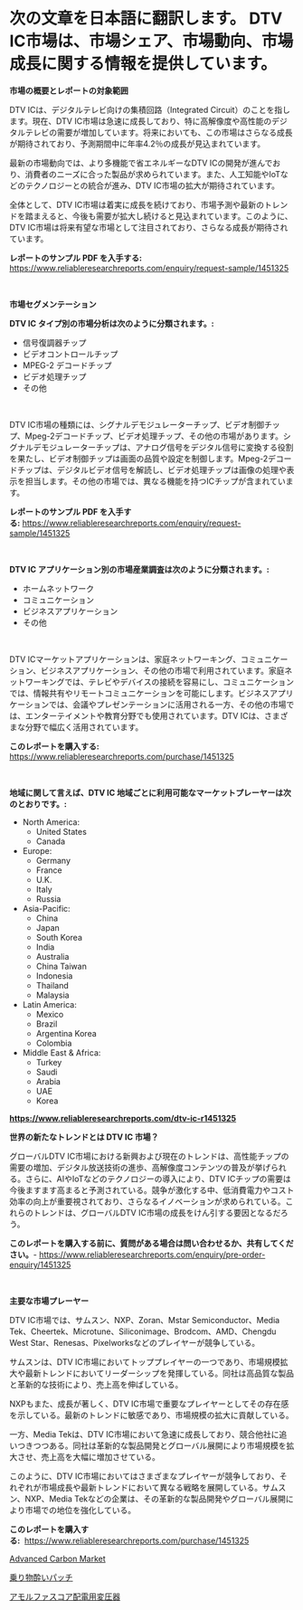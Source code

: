 <p><h1>次の文章を日本語に翻訳します。
DTV IC市場は、市場シェア、市場動向、市場成長に関する情報を提供しています。</h1></p><p><strong>市場の概要とレポートの対象範囲</strong></p>
<p><p>DTV ICは、デジタルテレビ向けの集積回路（Integrated Circuit）のことを指します。現在、DTV IC市場は急速に成長しており、特に高解像度や高性能のデジタルテレビの需要が増加しています。将来においても、この市場はさらなる成長が期待されており、予測期間中に年率4.2％の成長が見込まれています。</p><p>最新の市場動向では、より多機能で省エネルギーなDTV ICの開発が進んでおり、消費者のニーズに合った製品が求められています。また、人工知能やIoTなどのテクノロジーとの統合が進み、DTV IC市場の拡大が期待されています。</p><p>全体として、DTV IC市場は着実に成長を続けており、市場予測や最新のトレンドを踏まえると、今後も需要が拡大し続けると見込まれています。このように、DTV IC市場は将来有望な市場として注目されており、さらなる成長が期待されています。</p></p>
<p><strong>レポートのサンプル PDF を入手する:</strong> <a href="https://www.reliableresearchreports.com/enquiry/request-sample/1451325">https://www.reliableresearchreports.com/enquiry/request-sample/1451325</a></p>
<p>&nbsp;</p>
<p><strong>市場セグメンテーション</strong></p>
<p><strong>DTV IC タイプ別の市場分析は次のように分類されます。:</strong></p>
<p><ul><li>信号復調器チップ</li><li>ビデオコントロールチップ</li><li>MPEG-2 デコードチップ</li><li>ビデオ処理チップ</li><li>その他</li></ul></p>
<p>&nbsp;</p>
<p><p>DTV IC市場の種類には、シグナルデモジュレーターチップ、ビデオ制御チップ、Mpeg-2デコードチップ、ビデオ処理チップ、その他の市場があります。シグナルデモジュレーターチップは、アナログ信号をデジタル信号に変換する役割を果たし、ビデオ制御チップは画面の品質や設定を制御します。Mpeg-2デコードチップは、デジタルビデオ信号を解読し、ビデオ処理チップは画像の処理や表示を担当します。その他の市場では、異なる機能を持つICチップが含まれています。</p></p>
<p><strong>レポートのサンプル PDF を入手する:</strong>&nbsp;<a href="https://www.reliableresearchreports.com/enquiry/request-sample/1451325">https://www.reliableresearchreports.com/enquiry/request-sample/1451325</a></p>
<p>&nbsp;</p>
<p><strong> DTV IC アプリケーション別の市場産業調査は次のように分類されます。:</strong></p>
<p><ul><li>ホームネットワーク</li><li>コミュニケーション</li><li>ビジネスアプリケーション</li><li>その他</li></ul></p>
<p>&nbsp;</p>
<p><p>DTV ICマーケットアプリケーションは、家庭ネットワーキング、コミュニケーション、ビジネスアプリケーション、その他の市場で利用されています。家庭ネットワーキングでは、テレビやデバイスの接続を容易にし、コミュニケーションでは、情報共有やリモートコミュニケーションを可能にします。ビジネスアプリケーションでは、会議やプレゼンテーションに活用される一方、その他の市場では、エンターテイメントや教育分野でも使用されています。DTV ICは、さまざまな分野で幅広く活用されています。</p></p>
<p><strong>このレポートを購入する:</strong>&nbsp; <a href="https://www.reliableresearchreports.com/purchase/1451325">https://www.reliableresearchreports.com/purchase/1451325</a></p>
<p>&nbsp;</p>
<p><strong>地域に関して言えば、DTV IC 地域ごとに利用可能なマーケットプレーヤーは次のとおりです。:</strong></p>
<p><ul>
    <li>
        North America:
        <ul>
            <li>United States</li>
            <li>Canada</li>
        </ul>
    </li>
    <li>
        Europe:
        <ul>
            <li>Germany</li>
            <li>France</li>
            <li>U.K.</li>
            <li>Italy</li>
            <li>Russia</li>
        </ul>
    </li>
    <li>
        Asia-Pacific:
        <ul>
            <li>China</li>
            <li>Japan</li>
            <li>South Korea</li>
            <li>India</li>
            <li>Australia</li>
            <li>China Taiwan</li>
            <li>Indonesia</li>
            <li>Thailand</li>
            <li>Malaysia</li>
        </ul>
    </li>
    <li>
        Latin America:
        <ul>
            <li>Mexico</li>
            <li>Brazil</li>
            <li>Argentina Korea</li>
            <li>Colombia</li>
        </ul>
    </li>
    <li>
        Middle East & Africa:
        <ul>
            <li>Turkey</li>
            <li>Saudi</li>
            <li>Arabia</li>
            <li>UAE</li>
            <li>Korea</li>
        </ul>
    </li>
    </ul></p>
<p><strong><a href="https://www.reliableresearchreports.com/dtv-ic-r1451325">https://www.reliableresearchreports.com/dtv-ic-r1451325</a></strong>&nbsp;</p>
<p><strong>世界の新たなトレンドとは DTV IC 市場？</strong></p>
<p><p>グローバルDTV IC市場における新興および現在のトレンドは、高性能チップの需要の増加、デジタル放送技術の進歩、高解像度コンテンツの普及が挙げられる。さらに、AIやIoTなどのテクノロジーの導入により、DTV ICチップの需要は今後ますます高まると予測されている。競争が激化する中、低消費電力やコスト効率の向上が重要視されており、さらなるイノベーションが求められている。これらのトレンドは、グローバルDTV IC市場の成長をけん引する要因となるだろう。</p></p>
<p><strong>このレポートを購入する前に、質問がある場合は問い合わせるか、共有してください。</strong>- <a href="https://www.reliableresearchreports.com/enquiry/pre-order-enquiry/1451325">https://www.reliableresearchreports.com/enquiry/pre-order-enquiry/1451325</a></p>
<p>&nbsp;</p>
<p><strong>主要な市場プレーヤー</strong></p>
<p><p>DTV IC市場では、サムスン、NXP、Zoran、Mstar Semiconductor、Media Tek、Cheertek、Microtune、Siliconimage、Brodcom、AMD、Chengdu West Star、Renesas、Pixelworksなどのプレイヤーが競争している。 </p><p>サムスンは、DTV IC市場においてトッププレイヤーの一つであり、市場規模拡大や最新トレンドにおいてリーダーシップを発揮している。同社は高品質な製品と革新的な技術により、売上高を伸ばしている。</p><p>NXPもまた、成長が著しく、DTV IC市場で重要なプレイヤーとしてその存在感を示している。最新のトレンドに敏感であり、市場規模の拡大に貢献している。</p><p>一方、Media Tekは、DTV IC市場において急速に成長しており、競合他社に追いつきつつある。同社は革新的な製品開発とグローバル展開により市場規模を拡大させ、売上高を大幅に増加させている。</p><p>このように、DTV IC市場においてはさまざまなプレイヤーが競争しており、それぞれが市場成長や最新トレンドにおいて異なる戦略を展開している。サムスン、NXP、Media Tekなどの企業は、その革新的な製品開発やグローバル展開により市場での地位を強化している。</p></p>
<p><strong>このレポートを購入する:</strong>&nbsp;&nbsp;<a href="https://www.reliableresearchreports.com/purchase/1451325">https://www.reliableresearchreports.com/purchase/1451325</a></p>
<p><p><a href="https://butternut-bug-553.notion.site/Advanced-Carbon-Market-Size-Global-Industry-Overview-Market-Segmentation-and-Forecast-2024-to-203-841a01ea9dee49d5b238f04a1bca64ca">Advanced Carbon Market</a></p><p><a href="https://medium.com/@lilliandach1969/%E9%81%8B%E5%8B%95%E9%85%94%E3%81%84%E3%83%91%E3%83%83%E3%83%81%E5%B8%82%E5%A0%B4%E3%81%AE%E8%A6%8F%E6%A8%A1%E3%81%AF-%E4%B8%96%E7%95%8C%E3%81%AE%E6%A5%AD%E7%95%8C%E3%81%AB%E3%81%8A%E3%81%91%E3%82%8B%E6%9C%80%E9%81%A9%E3%81%AA%E3%83%9E%E3%83%BC%E3%82%B1%E3%83%86%E3%82%A3%E3%83%B3%E3%82%B0%E3%83%81%E3%83%A3%E3%83%8D%E3%83%AB%E3%82%92%E6%98%8E%E3%82%89%E3%81%8B%E3%81%AB%E3%81%97%E3%81%A6%E3%81%84%E3%81%BE%E3%81%99-f6840639fda7">乗り物酔いパッチ</a></p><p><a href="https://medium.com/@jacobkelly525/%E3%82%A2%E3%83%A2%E3%83%AB%E3%83%95%E3%82%A1%E3%82%B9%E3%82%B3%E3%82%A2%E5%88%86%E9%85%8D%E3%83%88%E3%83%A9%E3%83%B3%E3%82%B9%E3%83%95%E3%82%A9%E3%83%BC%E3%83%9E%E3%83%BC%E5%B8%82%E5%A0%B4%E3%83%AC%E3%83%9D%E3%83%BC%E3%83%88%E3%81%AF-%E3%81%93%E3%81%AE%E5%B8%82%E5%A0%B4%E3%81%AE%E6%9C%80%E6%96%B0%E3%81%AE%E3%83%88%E3%83%AC%E3%83%B3%E3%83%89%E3%81%A8%E6%88%90%E9%95%B7%E6%A9%9F%E4%BC%9A%E3%82%92%E6%98%8E%E3%82%89%E3%81%8B%E3%81%AB%E3%81%97%E3%81%A6%E3%81%84%E3%81%BE%E3%81%99-58094a5228a2">アモルファスコア配電用変圧器</a></p></p>